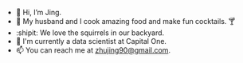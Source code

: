 - 👋 Hi, I’m Jing.
- :stew: My husband and I cook amazing food and make fun cocktails. :cocktail:
- :shipit: We love the squirrels in our backyard. 
- 🌱 I'm currently a data scientist at Capital One.
- 📫 You can reach me at zhujing90@gmail.com.

<!---
jzhu21/jzhu21 is a ✨ special ✨ repository because its `README.md` (this file) appears on your GitHub profile.
You can click the Preview link to take a look at your changes.
--->

